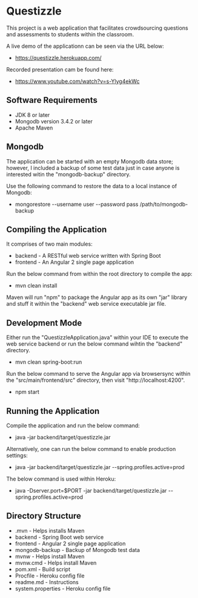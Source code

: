 # Questizzle
This project is a web application that facilitates crowdsourcing questions and assessments to students within the classroom.

A live demo of the applicationn can be seen via the URL below:
* https://questizzle.herokuapp.com/

Recorded presentation cam be found here:
* https://www.youtube.com/watch?v=s-Ylyg4ekWc

## Software Requirements
* JDK 8 or later
* Mongodb version 3.4.2 or later
* Apache Maven

## Mongodb
The application can be started with an empty Mongodb data store; however, I included a backup of some test data just in case anyone is interested witin the "mongodb-backup" directory.

Use the following command to restore the data to a local instance of Mongodb:
* mongorestore --username user --password pass /path/to/mongodb-backup

## Compiling the Application
It comprises of two main modules:
* backend - A RESTful web service written with Spring Boot
* frontend - An Angular 2 single page application

Run the below command from within the root directory to compile the app:
* mvn clean install

Maven will run "npm" to package the Angular app as its own "jar" library and stuff it within the "backend" web service executable jar file.

## Development Mode
Either run the "QuestizzleApplication.java" within your IDE to execute the web service backend or run the below command wihtin the "backend" directory.
* mvn clean spring-boot:run

Run the below command to serve the Angular app via browsersync within the "src/main/frontend/src" directory, then visit "http://localhost:4200".
* npm start

## Running the Application
Compile the application and run the below command:
* java -jar backend/target/questizzle.jar

Alternatively, one can run the below command to enable production settings:
* java -jar backend/target/questizzle.jar --spring.profiles.active=prod

The below command is used within Heroku:
* java -Dserver.port=$PORT -jar backend/target/questizzle.jar --spring.profiles.active=prod

## Directory Structure
* .mvn - Helps installs Maven
* backend - Spring Boot web service
* frontend - Angular 2 single page application
* mongodb-backup - Backup of Mongodb test data
* mvnw - Helps install Maven
* mvnw.cmd - Helps install Maven
* pom.xml - Build script
* Procfile - Heroku config file
* readme.md - Instructions
* system.properties - Heroku config file
